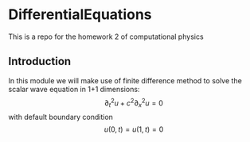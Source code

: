 # DifferentialEquations
This is a repo for the homework 2 of computational physics

## Introduction
In this module we will make use of finite difference method to solve the scalar wave equation in 1+1 dimensions:
$$\partial_t^2 u + c^2 \partial_x^2 u = 0$$
with default boundary condition
$$ u(0, t) = u(1, t) = 0 $$
